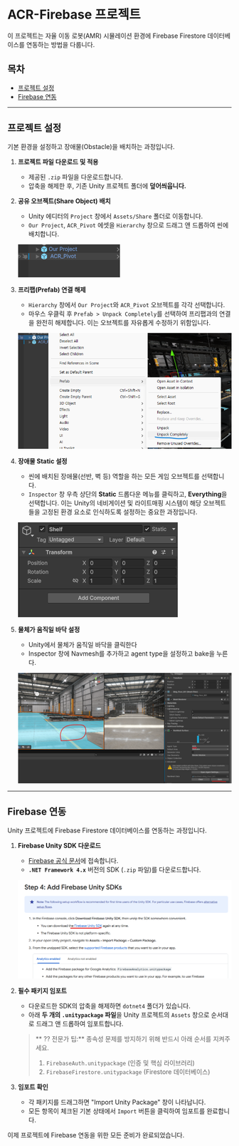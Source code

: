 # ACR-Firebase 프로젝트

이 프로젝트는 자율 이동 로봇(AMR) 시뮬레이션 환경에 Firebase Firestore 데이터베이스를 연동하는 방법을 다룹니다.

##  목차

- [프로젝트 설정](#-프로젝트-설정)
- [Firebase 연동](#-firebase-연동)

---

## 프로젝트 설정

기본 환경을 설정하고 장애물(Obstacle)을 배치하는 과정입니다.

1.  **프로젝트 파일 다운로드 및 적용**
    -   제공된 `.zip` 파일을 다운로드합니다.
    -   압축을 해제한 후, 기존 Unity 프로젝트 폴더에 **덮어씌웁니다.**

2.  **공유 오브젝트(Share Object) 배치**
    -   Unity 에디터의 `Project` 창에서 `Assets/Share` 폴더로 이동합니다.
    -   `Our Project`, `ACR_Pivot` 에셋을 `Hierarchy` 창으로 드래그 앤 드롭하여 씬에 배치합니다.

    ![Share 폴더의 오브젝트](./Image/share-object.png)

3.  **프리팹(Prefab) 연결 해제**
    -   `Hierarchy` 창에서 `Our Project`와 `ACR_Pivot` 오브젝트를 각각 선택합니다.
    -   마우스 우클릭 후 `Prefab > Unpack Completely`를 선택하여 프리팹과의 연결을 완전히 해제합니다. 이는 오브젝트를 자유롭게 수정하기 위함입니다.

    ![프리팹 Unpack Completely](./Image/unpack.png)

4.  **장애물 Static 설정**
    -   씬에 배치된 장애물(선반, 벽 등) 역할을 하는 모든 게임 오브젝트를 선택합니다.
    -   `Inspector` 창 우측 상단의 **Static** 드롭다운 메뉴를 클릭하고, **Everything**을 선택합니다. 이는 Unity의 네비게이션 및 라이트매핑 시스템이 해당 오브젝트들을 고정된 환경 요소로 인식하도록 설정하는 중요한 과정입니다.

    ![Static 설정](./Image/static.png)

5. **물체가 움직일 바닥 설정**
    -   Unity에서 물체가 움직일 바닥을 클릭한다
    -   Inspector 창에 Navmesh를 추가하고 agent type을 설정하고 bake을 누른다.

    ![Bake 하는 법](./Image/Bake.png) 

---

## Firebase 연동

Unity 프로젝트에 Firebase Firestore 데이터베이스를 연동하는 과정입니다.

1.  **Firebase Unity SDK 다운로드**
    -   [Firebase 공식 문서](https://firebase.google.com/docs/unity/setup)에 접속합니다.
    -   **`.NET Framework 4.x`** 버전의 SDK (`.zip` 파일)를 다운로드합니다.

    ![Unity SDK 파일 다운](./Image/Unity-SDK.png)

2.  **필수 패키지 임포트**
    -   다운로드한 SDK의 압축을 해제하면 `dotnet4` 폴더가 있습니다.
    -   아래 **두 개의 `.unitypackage` 파일**을 Unity 프로젝트의 `Assets` 창으로 순서대로 드래그 앤 드롭하여 임포트합니다.

    > ** ?? 전문가 팁:** 종속성 문제를 방지하기 위해 반드시 아래 순서를 지켜주세요.
    >
    > 1.  `FirebaseAuth.unitypackage` (인증 및 핵심 라이브러리)
    > 2.  `FirebaseFirestore.unitypackage` (Firestore 데이터베이스)

3.  **임포트 확인**
    -   각 패키지를 드래그하면 "Import Unity Package" 창이 나타납니다.
    -   모든 항목이 체크된 기본 상태에서 `Import` 버튼을 클릭하여 임포트를 완료합니다.

이제 프로젝트에 Firebase 연동을 위한 모든 준비가 완료되었습니다.
